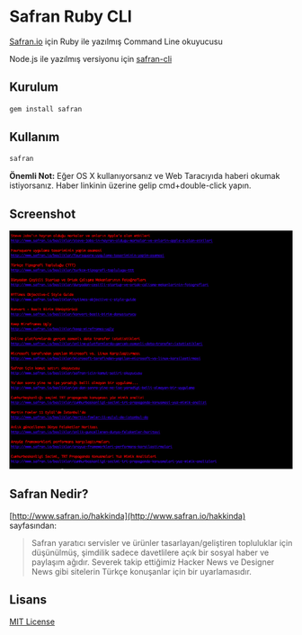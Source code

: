 # Safran Ruby CLI

[Safran.io](http://safran.io) için Ruby ile yazılmış Command Line okuyucusu

Node.js ile yazılmış versiyonu için [safran-cli](https://github.com/f/safran-cli)

## Kurulum

```bash
gem install safran
```

## Kullanım

```bash
safran
```

**Önemli Not:** Eğer OS X kullanıyorsanız ve Web Taracıyıda haberi okumak istiyorsanız. Haber linkinin üzerine gelip cmd+double-click yapın.

## Screenshot

![Safran.io](screenshot.png)

## Safran Nedir?

[http://www.safran.io/hakkinda](http://www.safran.io/hakkinda) sayfasından:

> Safran yaratıcı servisler ve ürünler tasarlayan/geliştiren topluluklar için düşünülmüş, şimdilik sadece davetlilere açık bir sosyal haber ve paylaşım ağıdır. Severek takip ettiğimiz Hacker News ve Designer News gibi sitelerin Türkçe konuşanlar için bir uyarlamasıdır.

## Lisans

[MIT License](http://f.mit-license.org)
